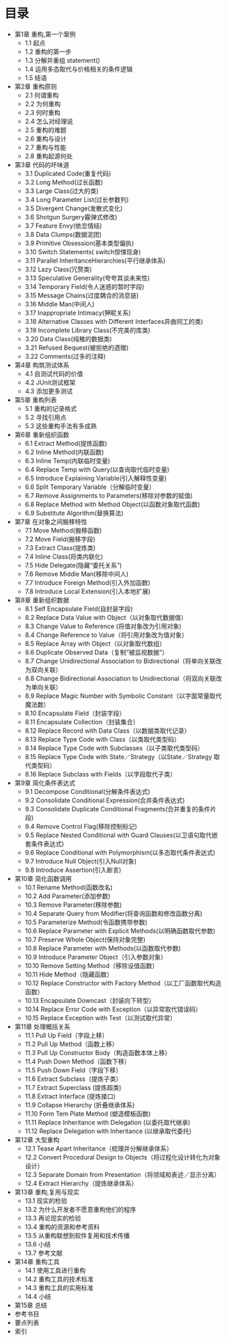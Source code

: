 # 目录



- 第1章 重构,第一个案例
  - 1.1 起点
  - 1.2 重构的第一步
  - 1.3 分解并重组 statement()
  - 1.4 运用多态取代与价格相关的条件逻辑
  - 1.5 结语
- 第2章 重构原则
  - 2.1 何谓重构
  - 2.2 为何重构
  - 2.3 何时重构
  - 2.4 怎么对经理说
  - 2.5 重构的难题
  - 2.6 重构与设计
  - 2.7 重构与性能
  - 2.8 重构起源何处
- 第3章 代码的坏味道
  - 3.1 Duplicated Code(重复代码)
  - 3.2 Long Method(过长函数)
  - 3.3 Large Class(过大的类)
  - 3.4 Long Parameter List(过长参数列)
  - 3.5 Divergent Change(发散式变化)
  - 3.6 Shotgun Surgery霰弹式修改)
  - 3.7 Feature Envy(依恋情结)
  - 3.8 Data Clumps(数据泥团)
  - 3.9 Primitive Obsession(基本类型偏执)
  - 3.10 Switch Statements( switch惊悚现身)
  - 3.11 Parallel InheritanceHierarchies(平行继承体系)
  - 3.12 Lazy Class(冗赘类)
  - 3.13 Speculative Generality(夸夸其谈未来性)
  - 3.14 Temporary Field(令人迷惑的暂时字段)
  - 3.15 Message Chains(过度耦合的消息链)
  - 3.16 Middle Man(中间人)
  - 3.17 Inappropriate Intimacy(狎昵关系)
  - 3.18 Alternative Classes with Different Interfaces异曲同工的类)
  - 3.19 Incomplete Library Class(不完美的库类)
  - 3.20 Data CIass(纯稚的数据类)
  - 3.21 Refused Bequest(被拒绝的遗赠)
  - 3.22 Comments(过多的注释)
- 第4章 构筑测试体系
  - 4.1 自测试代码的价值
  - 4.2 JUnit测试框架
  - 4.3 添加更多测试
- 第5章 重构列表
  - 5.1 重构的记录格式
  - 5.2 寻找引用点
  - 5.3 这些重构手法有多成熟
- 第6章 重新组织函数
  - 6.1 Extract Method(提炼函数)
  - 6.2 Inline Method(内联函数)
  - 6.3 InIine Temp(内联临时变量)
  - 6.4 Replace Temp with Query(以查询取代临时变量)
  - 6.5 Introduce Explaining Variable(引入解释性变量)
  - 6.6 Split Temporary Variable（分解临时变量）
  - 6.7 Remove Assignments to Parameters(移除对参数的赋值)
  - 6.8 Replace Method with Method Object(以函数对象取代函数)
  - 6.9 Substitute Algorithm(替换算法)
- 第7章 在对象之间搬移特性
  - 7.1 Move Method(搬移函数)
  - 7.2 Move Field(搬移字段)
  - 7.3 Extract Class(提炼类)
  - 7.4 Inline Class(将类内联化)
  - 7.5 Hide Delegate(隐藏“委托关系”)
  - 7.6 Remove Middle Man(移除中间人)
  - 7.7 Introduce Foreign Method(引入外加函数)
  - 7.8 Introduce Local Extension(引入本地扩展)
- 第8章 重新组织数据
  - 8.1 Self Encapsulate Field(自封装字段)
  - 8.2 Replace Data Value with Object（以对象取代数据值）
  - 8.3 Change Value to Reference (将值对象改为引用对象)
  - 8.4 Change Reference to Value（将引用对象改为值对象）
  - 8.5 Replace Array with Object（以对象取代数组）
  - 8.6 Duplicate Observed Data（复制“被监视数据”）
  - 8.7 Change Unidirectional Association to Bidirectional（将单向关联改为双向关联）
  - 8.8 Change Bidirectional Association to Unidirectional（将双向关联改为单向关联）
  - 8.9 Replace Magic Number with Symbolic Constant（以字面常量取代魔法数）
  - 8.10 Encapsulate Field（封装字段）
  - 8.11 Encapsulate Collection（封装集合）
  - 8.12 Replace Record with Data Class（以数据类取代记录）
  - 8.13 Replace Type Code with Class（以类取代类型码）
  - 8.14 Replace Type Code with Subclasses（以子类取代类型码）
  - 8.15 Replace Type Code with State／Strategy（以State／Strategy 取代类型码）
  - 8.16 Replace Subclass with Fields（以字段取代子类）
- 第9章 简化条件表达式
  - 9.1 Decompose Conditional(分解条件表达式)
  - 9.2 Consolidate Conditional Expression(合并条件表达式)
  - 9.3 Consolidate Duplicate Conditional Fragments(合并重复的条件片段)
  - 9.4 Remove Control Flag(移除控制标记)
  - 9.5 Replace Nested Conditional with Guard Clauses(以卫语句取代嵌套条件表达式)
  - 9.6 Replace Conditional with Polymorphism(以多态取代条件表达式)
  - 9.7 Introduce Null Object(引入Null对象)
  - 9.8 Introduce Assertion(引入断言)
- 第10章 简化函数调用
  - 10.1 Rename Method(函数改名)
  - 10.2 Add Parameter(添加参数)
  - 10.3 Remove Parameter(移除参数)
  - 10.4 Separate Query from Modifier(将查询函数和修改函数分离)
  - 10.5 Parameterize Method(令函数携带参数)
  - 10.6 Replace Parameter with Explicit Methods(以明确函数取代参数)
  - 10.7 Preserve Whole Object(保持对象完整)
  - 10.8 Replace Parameter with Methods(以函数取代参数)
  - 10.9 Introduce Parameter Object（引入参数对象）
  - 10.10 Remove Setting Method（移除设值函数）
  - 10.11 Hide Method（隐藏函数）
  - 10.12 Replace Constructor with Factory Method（以工厂函数取代构造函数）
  - 10.13 Encapsulate Downcast（封装向下转型）
  - 10.14 Replace Error Code with Exception（以异常取代错误码）
  - 10.15 Replace Exception with Test（以测试取代异常）
- 第11章 处理概括关系
  - 11.1 Pull Up Field（字段上移）
  - 11.2 Pull Up Method（函数上移）
  - 11.3 Pull Up Constructor Body（构造函数本体上移）
  - 11.4 Push Down Method（函数下移）
  - 11.5 Push Down Field（字段下移）
  - 11.6 Extract Subclass（提炼子类）
  - 11.7 Extract Superclass (提炼超类)
  - 11.8 Extract Interface (提炼接口)
  - 11.9 Collapse Hierarchy (折叠继承体系)
  - 11.10 Form Tem Plate Method (塑造模板函数)
  - 11.11 Replace Inheritance with Delegation (以委托取代继承)
  - 11.12 Replace Delegation with Inheritance (以继承取代委托)
- 第12章 大型重构
  - 12.1 Tease Apart Inheritance（梳理并分解继承体系）
  - 12.2 Convert Procedural Design to Objects（将过程化设计转化为对象设计）
  - 12.3 Separate Domain from Presentation（将领域和表述／显示分离）
  - 12.4 Extract Hierarchy（提炼继承体系）
- 第13章 重构,复用与现实
  - 13.1 现实的检验
  - 13.2 为什么开发者不愿意重构他们的程序
  - 13.3 再论现实的检验
  - 13.4 重构的资源和参考资料
  - 13.5 从重构联想到软件复用和技术传播
  - 13.6 小结
  - 13.7 参考文献
- 第14章 重构工具
  - 14.1 使用工具进行重构
  - 14.2 重构工具的技术标准
  - 14.3 重构工具的实用标准
  - 14.4 小结
- 第15章 总结
- 参考书目
- 要点列表
- 索引

